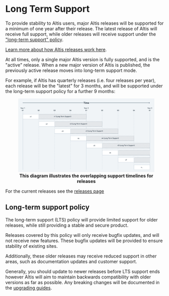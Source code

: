 
# Long Term Support

To provide stability to Altis users, major Altis releases will be supported for a minimum of one year after their release. The latest release of Altis will receive full support, while older releases will receive support under the ["long-term support" policy](#long-term-support-policy).

[Learn more about how Altis releases work here](./altis-releases.md).

At all times, only a single major Altis version is fully supported, and is the "active" release. When a new major version of Altis is published, the previously active release moves into long-term support mode.

For example, if Altis has quarterly releases (i.e. four releases per year), each release will be the "latest" for 3 months, and will be supported under the long-term support policy for a further 9 months:

<figure>
<img src="./assets/long-term-support.png" alt="Diagram showing overlapping releases and their support timelines">
<figcaption align="center"><b>This diagram illustrates the overlapping support timelines for releases</b></figcaption>
</figure>

For the current releases see the [releases page](./releases)

## Long-term support policy

The long-term support (LTS) policy will provide limited support for older releases, while still providing a stable and secure product.

Releases covered by this policy will only receive bugfix updates, and will not receive new features. These bugfix updates will be provided to ensure stability of existing sites.

Additionally, these older releases may receive reduced support in other areas, such as documentation updates and customer support.

Generally, you should update to newer releases before LTS support ends however Altis will aim to maintain backwards compatibility with older versions as far as possible. Any breaking changes will be documented in the [upgrading guides](./upgrading).
